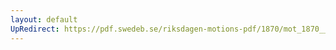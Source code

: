 ```yaml
---
layout: default
UpRedirect: https://pdf.swedeb.se/riksdagen-motions-pdf/1870/mot_1870__ak__00207/mot_1870__ak__00207_001.pdf
---
```

